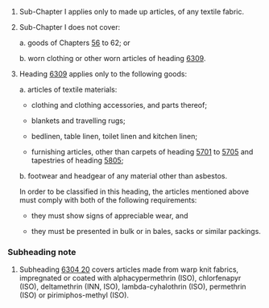 1. Sub-Chapter I applies only to made up articles, of any textile fabric.

2. Sub-Chapter I does not cover:

    a. goods of Chapters [56](/chapters/56) to 62; or
    
    b. worn clothing or other worn articles of heading [6309](/headings/6309).

3. Heading [6309](/headings/6309) applies only to the following goods:

    a. articles of textile materials:
    
    - clothing and clothing accessories, and parts thereof;
    
    - blankets and travelling rugs;
    
    - bedlinen, table linen, toilet linen and kitchen linen;
    
    - furnishing articles, other than carpets of heading [5701](/headings/5701) to [5705](/headings/5705) and tapestries of heading [5805](/headings/5805);
    
    b. footwear and headgear of any material other than asbestos.
    
    In order to be classified in this heading, the articles mentioned above must comply with both of the following requirements:
    
    - they must show signs of appreciable wear, and
    
    - they must be presented in bulk or in bales, sacks or similar packings.

### Subheading note

1. Subheading [6304 20](/subheadings/6304200000-80) covers articles made from warp knit fabrics, impregnated or coated with alphacypermethrin (ISO), chlorfenapyr (ISO), deltamethrin (INN, ISO), lambda-cyhalothrin (ISO), permethrin (ISO) or pirimiphos-methyl (ISO).
